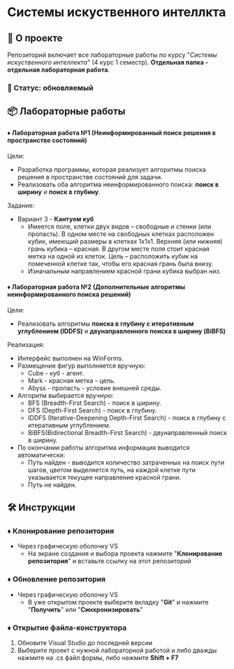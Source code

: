 # Системы искуственного интеллкта

## 📌 О проекте

Репозиторий включает все лабораторные работы по курсу "*Системы искуственного интеллекта*" (4 курс 1 семестр).
**Отдельная папка - отдельная лабораторная работа**.

### 📎 Статус: обновляемый

## 📦 Лабораторные работы
#### ♦ Лабораторная работа №1 (Неинформированный поиск решения в пространстве состояний)
 Цели:
  - Разработка программы, которая реализует алгоритмы поиска решения в пространстве состояний для задачи.
  - Реализовать оба алгоритма неинформированного поиска: **поиск в ширину** и **поиск в глубину**.

Задание:
  - Вариант 3 - **Кантуем куб**
    - Имеется поле, клетки двух видов – свободные и стенки (или пропасть). В одном месте на свободных клетках расположен кубик, имеющий размеры в клетках 1x1x1. Верхняя (или нижняя) грань кубика – красная. В другом месте поля стоит красная метка на одной из клеток. Цель – расположить кубик на помеченной клетке так, чтобы его красная грань была внизу.
    - Изначальным направлением красной грани кубика выбран *низ*.
   
#### ♦ Лабораторная работа №2 (Дополнительные алгоритмы неинформированного поиска решений)
 Цели:
  - Реализовать алгоритмы **поиска в глубину с итеративным углублением (IDDFS)** и **двунаправленного поиска в ширину (BiBFS)**

Реализация:
 - Интерфейс выполнен на WinForms.
 - Размещение фигур выполняется вручную:
   - Cube - куб - агент.
   - Mark - красная метка - цель.
   - Abyss - пропасть - условие внешней среды.
- Алгоритм выбирается вручную:
  - BFS (Breadth-First Search) - поиск в ширину.
  - DFS (Depth-First Search) - поиск в глубину.
  - IDDFS (Iterative-Deepening Depth-First Search) - поиск в глубину с итеративным углублением.
  - BiBFS(Bidirectional Breadth-First Search) - двунаправленный поиск в ширину.
- По окончании работы алгоритма информация выводится автоматически:
  - Путь найден - выводится количество затраченных на поиск пути шагов, цветом выделяется путь, на каждой клетке пути указывается текущее направление красной грани.
  - Путь не найден.
  

## 🛠️ Инструкции
### ♦ Клонирование репозитория
- Через графическую оболочку VS
  - На экране создания и выбора проекта нажмите "**Клонирование репозитория**" и вставьте ссылку на этот репозиторий

### ♦ Обновление репозитория
- Через графическую оболочку VS
  - В уже открытом проекте выберите вкладку "**Git**" и нажмите "**Получить**" или "**Синхронизировать**"

### ♦ Открытие файла-конструктора
1) Обновите Visual Studio до последней версии
2) Выберите проект с нужной лабораторной работой и либо дважды нажмите на .cs файл формы, либо нажмите **Shift + F7**
